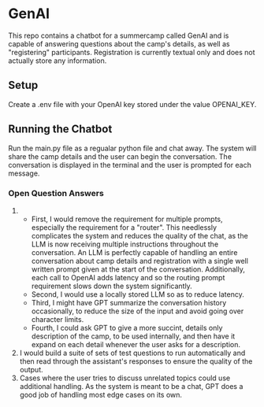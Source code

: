 # GenAI

This repo contains a chatbot for a summercamp called GenAI and is capable of answering questions about the camp's details,
as well as "registering" participants. Registration is currently textual only and does not actually store any information.

## Setup

Create a .env file with your OpenAI key stored under the value OPENAI_KEY.

## Running the Chatbot

Run the main.py file as a regualar python file and chat away. The system will share the camp details and the user can begin the conversation. The conversation is displayed in the terminal and the user is prompted for each message.

### Open Question Answers

1. * First, I would remove the requirement for multiple prompts, especially the requirement for a "router". This needlessly complicates the system and reduces the quality of the chat, as the LLM is now receiving multiple instructions throughout the conversation. An LLM is perfectly capable of handling an entire conversation about camp details and registration with a single well written prompt given at the start of the conversation. Additionally, each call to OpenAI adds latency and so the routing prompt requirement slows down the system significantly.
    * Second, I would use a locally stored LLM so as to reduce latency.
    * Third, I might have GPT summarize the conversation history occasionally, to reduce the size of the input and avoid going over character limits.
    * Fourth, I could ask GPT to give a more succint, details only description of the camp, to be used internally, and then have it expand on each detail whenever the user asks for a description.
2. I would build a suite of sets of test questions to run automatically and then read through the assistant's responses to ensure the quality of the output.
3. Cases where the user tries to discuss unrelated topics could use additional handling. As the system is meant to be a chat, GPT does a good job of handling most edge cases on its own.